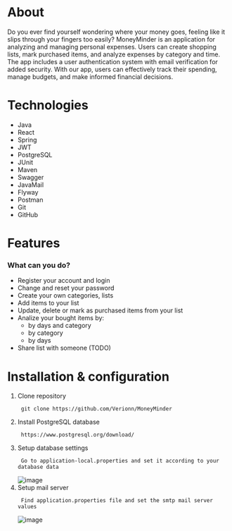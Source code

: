 # About

Do you ever find yourself wondering where your money goes, feeling like it slips through your fingers too easily? MoneyMinder is an application for analyzing and managing personal expenses. Users can create shopping lists, mark purchased items, and analyze expenses by category and time. The app includes a user authentication system with email verification for added security. With our app, users can effectively track their spending, manage budgets, and make informed financial decisions.

# Technologies

* Java
* React
* Spring
* JWT
* PostgreSQL
* JUnit
* Maven
* Swagger
* JavaMail
* Flyway
* Postman
* Git
* GitHub

# Features
###  What can you do?

* Register your account and login
* Change and reset your password
* Create your own categories, lists
* Add items to your list
* Update, delete or mark as purchased items from your list
* Analize your bought items by:
  - by days and category
  - by category
  - by days
* Share list with someone (TODO)

# Installation & configuration

1. Clone repository
   ```
    git clone https://github.com/Verionn/MoneyMinder
   ```
2. Install PostgreSQL database
   ```
    https://www.postgresql.org/download/
   ```
3. Setup database settings
   ```
    Go to application-local.properties and set it according to your database data
   ```
   ![image](https://github.com/Verionn/MoneyMinder/assets/86195102/16872e85-1a1f-404b-b966-40c07c7b7e2b)
4. Setup mail server
   ```
    Find application.properties file and set the smtp mail server values 
   ```
   ![image](https://github.com/Verionn/MoneyMinder/assets/86195102/e56df03c-b74f-42bb-8e08-39b4bcf7d211)

